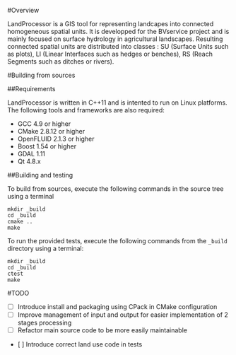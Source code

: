 #Overview

LandProcessor is a GIS tool for representing landcapes into connected homogeneous spatial units. It is developped for the BVservice project and is mainly focused on surface hydrology in agricultural landscapes. Resulting connected spatial units are distributed into classes : SU (Surface Units such as plots), LI (Linear Interfaces such as hedges or benches), RS (Reach Segments such as ditches or rivers).


#Building from sources

##Requirements

LandProcessor is written in C++11 and is intented to run on Linux platforms.
The following tools and frameworks are also required:
- GCC 4.9 or higher
- CMake 2.8.12 or higher
- OpenFLUID 2.1.3 or higher
- Boost 1.54 or higher
- GDAL 1.11
- Qt 4.8.x

##Building and testing

To build from sources, execute the following commands in the source tree using a terminal 
```
mkdir _build
cd _build
cmake ..
make
```
To run the provided tests, execute the following commands from the `_build` directory using a terminal:
```
mkdir _build
cd _build
ctest
make
```

#TODO

- [ ] Introduce install and packaging using CPack in CMake configuration
- [ ] Improve management of input and output for easier implementation of 2 stages processing
- [ ] Refactor main source code to be more easily maintainable
- [ ] Introduce correct land use code in tests
     

